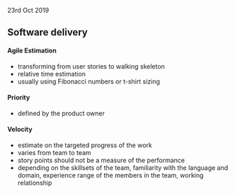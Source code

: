 23rd Oct 2019

## Software delivery

#### Agile Estimation

- transforming from user stories to walking skeleton
- relative time estimation
- usually using Fibonacci numbers or t-shirt sizing 



#### Priority

- defined by the product owner



#### Velocity

- estimate on the targeted progress of the work
- varies from team to team
- story points should not be a measure of the performance 
- depending on the skillsets of the team, familiarity with the language and domain, experience range of the members in the team, working relationship 









